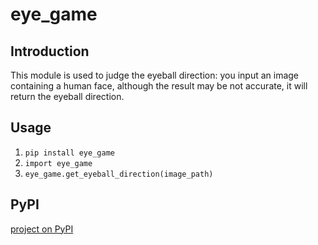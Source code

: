 # eye_game

## Introduction
This module is used to judge the eyeball direction: you input an image containing a human face, although the result may be not accurate, it will return the eyeball direction. 

## Usage
1. `pip install eye_game`
2. `import eye_game`
3. `eye_game.get_eyeball_direction(image_path)`

## PyPI
[project on PyPI](https://pypi.org/project/eye-game/)